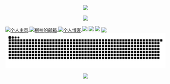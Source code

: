 <p align="center">
<img src="https://capsule-render.vercel.app/api?type=waving&color=timeGradient&height=260&&section=header&text=HI%20THERE&fontSize=90&fontAlign=50&fontAlignY=28&desc=I%20am%2066788zzz%F0%9F%98%81&descAlign=50&descSize=30&descAlignY=56&animation=twinkling" />
</p>
<p align="center">
<img src="https://readme-typing-svg.demolab.com?font=Orbitron&size=25&pause=1000&center=true&vCenter=true&random=false&width=600&lines=Welcome+to+my+GitHub+profile+page!;I+am+super+obsessed+with+programming!" />
</p>
<a href="https://www.ios1.top/">
  <img align="center" alt="个人主页" width="22px" src="./ico/home.svg" />
</a>
  <a href="mailto:simple@ios1.top">
  <img align="center" alt="柳神的邮箱" width="22px" src="./ico/email.svg" />
</a>
<a href="https://blog.ios1.top">
  <img align="center" alt="个人博客" width="22px" src="./ico/blog.svg" />
</a>
<picture>
  <source
    srcset="https://github-readme-stats.vercel.app/api?username=66788zzz&show_icons=true&hide_border=true&line_height=24&theme=dark"
    media="(prefers-color-scheme: dark)"
  />
  <img src="https://github-readme-stats.vercel.app/api?username=66788zzz&show_icons=true&hide_border=true&line_height=24" />
</picture>
<picture>
  <source
    srcset="https://github-readme-stats.vercel.app/api/top-langs/?username=66788zzz&layout=compact&hide_border=true&langs_count=8&theme=dark"
    media="(prefers-color-scheme: dark)"
  />
  <img src="https://github-readme-stats.vercel.app/api/top-langs/?username=66788zzz&layout=compact&hide_border=true&langs_count=8" />
</picture>
<img width="800" src="https://github-readme-activity-graph.vercel.app/graph?username=66788zzz&theme=github-compact&hide_border=true&area=true" />
<img align="center" src="https://go-skill-icons.vercel.app/api/icons?i=java,html,css,js,jquery,nodejs,ts,md,vue,vite,py,docker,linux,nginx">
<picture>
  <source media="(prefers-color-scheme: dark)" srcset="https://raw.githubusercontent.com/66788zzz/66788zzz/output/github-contribution-grid-snake-dark.svg">
  <source media="(prefers-color-scheme: light)" srcset="https://raw.githubusercontent.com/66788zzz/66788zzz/output/github-contribution-grid-snake.svg">
  <img alt="github contribution grid snake animation" src="https://raw.githubusercontent.com/66788zzz/66788zzz/output/github-contribution-grid-snake.svg">
</picture>
<p align="center">
<img src="https://capsule-render.vercel.app/api?type=waving&color=timeGradient&height=260&&section=footer&text=THE%20END&fontSize=90&fontAlign=50&fontAlignY=78&desc=Hope%20your%20program%20is%20bug-free!&descAlign=50&descSize=30&descAlignY=46&animation=twinkling" />
</p>
